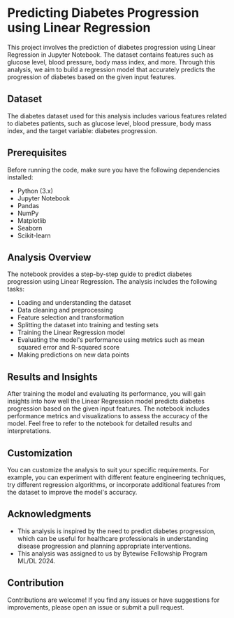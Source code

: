# Predicting Diabetes Progression using Linear Regression

This project involves the prediction of diabetes progression using Linear Regression in Jupyter Notebook. The dataset contains features such as glucose level, blood pressure, body mass index, and more. Through this analysis, we aim to build a regression model that accurately predicts the progression of diabetes based on the given input features.

## Dataset

The diabetes dataset used for this analysis includes various features related to diabetes patients, such as glucose level, blood pressure, body mass index, and the target variable: diabetes progression.

## Prerequisites

Before running the code, make sure you have the following dependencies installed:

- Python (3.x)
- Jupyter Notebook
- Pandas
- NumPy
- Matplotlib
- Seaborn
- Scikit-learn

## Analysis Overview

The notebook provides a step-by-step guide to predict diabetes progression using Linear Regression. The analysis includes the following tasks:

- Loading and understanding the dataset
- Data cleaning and preprocessing
- Feature selection and transformation
- Splitting the dataset into training and testing sets
- Training the Linear Regression model
- Evaluating the model's performance using metrics such as mean squared error and R-squared score
- Making predictions on new data points

## Results and Insights

After training the model and evaluating its performance, you will gain insights into how well the Linear Regression model predicts diabetes progression based on the given input features. The notebook includes performance metrics and visualizations to assess the accuracy of the model. Feel free to refer to the notebook for detailed results and interpretations.

## Customization

You can customize the analysis to suit your specific requirements. For example, you can experiment with different feature engineering techniques, try different regression algorithms, or incorporate additional features from the dataset to improve the model's accuracy.

## Acknowledgments

- This analysis is inspired by the need to predict diabetes progression, which can be useful for healthcare professionals in understanding disease progression and planning appropriate interventions.
- This analysis was assigned to us by Bytewise Fellowship Program ML/DL 2024.

## Contribution

Contributions are welcome! If you find any issues or have suggestions for improvements, please open an issue or submit a pull request.
